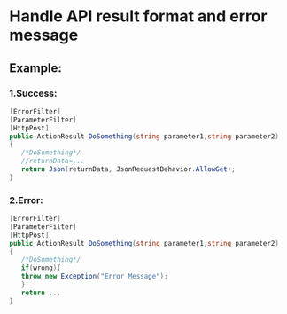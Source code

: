 # Handle API result format and error message  
  
## Example:  
### 1.Success:
```csharp
[ErrorFilter]
[ParameterFilter]
[HttpPost]
public ActionResult DoSomething(string parameter1,string parameter2)
{
   /*DoSomething*/
   //returnData=...
   return Json(returnData, JsonRequestBehavior.AllowGet);
}
```  
### 2.Error:
```csharp
[ErrorFilter]
[ParameterFilter]
[HttpPost]
public ActionResult DoSomething(string parameter1,string parameter2)
{
   /*DoSomething*/
   if(wrong){
   throw new Exception("Error Message"); 
   }
   return ...
}
```
